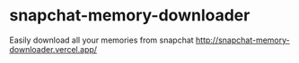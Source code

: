 # snapchat-memory-downloader
Easily download all your memories from snapchat
http://snapchat-memory-downloader.vercel.app/
